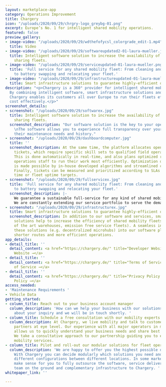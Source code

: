 ```yaml
---
layout: marketplace-app
category: Operations Improvement
title: Chargery
icon: "/uploads/2020/09/29/chrgry-logo_greybg-01.png"
excerpt: Europe’s No. 1 for intelligent shared mobility operations.
featured: false
preview_gallery:
- image-video: "/uploads/2020/09/29/wdthefofycsl_colorgrade_edit-1.mp4"
  title: Video
- image-video: "/uploads/2020/09/29/softwareupdated2-01-laura-mueller.jpg"
  title: Intelligent software solution to increase the availability of vehicles in
    sharing fleets.
- image-video: "/uploads/2020/09/29/serviceupdated-01-laura-mueller.png"
  title: 'Full service for any shared mobility fleet: From cleaning and recharging
    to battery swapping and relocating your fleet.'
- image-video: "/uploads/2020/09/29/infrastructureupdated-01-laura-mueller.png"
  title: Smart infrastructure solutions to guarantee highly-efficient operations.
description: "<p>Chargery is a 360° provider for intelligent shared mobility operations.
  By combining intelligent software, smart infrastructure solutions and services,
  Chargery enables its customers all over Europe to run their fleets efficiently and
  cost effectively.</p>"
screenshot_details:
- screenshot: "/uploads/2020/09/29/softwarex.jpg"
  title: Intelligent software solution to increase the availability of vehicles in
    sharing fleets.
  screenshot_description: "Our software solution is the key to your operational excellence.
    \nThe software allows you to experience full transparency over your vehicles and
    their maintenance needs and history."
- screenshot: "/uploads/2020/09/29/dashboardcomputer.jpg"
  title: ''
  screenshot_description: At the same time, the platform allocates open maintenance
    tickets, which require specific skill sets to qualified field operations staff.
    This is done automatically in real-time, and also plans optimized routes for field
    operations staff to run their work most efficiently. Optimization of operations
    is made possible by in-house developed algorithms and streamlined computer efficiency.
    Finally, tickets can be measured and prioritized according to SLAs such as reaction
    time or fleet uptime targets.
- screenshot: "/uploads/2020/09/29/fullservicex.jpg"
  title: 'Full service for any shared mobility fleet: From cleaning and recharging
    to battery swapping and relocating your fleet.'
  screenshot_description: |-
    We guarantee a sustainable full-service for any kind of shared mobility provider all over Europe with our own highly-motivated service team.
    We are constantly extending our service portfolio to serve the demands of our customers.
- screenshot: "/uploads/2020/09/29/infrastructurex.jpg"
  title: Smart infrastructure solutions to guarantee highly-efficient operations.
  screenshot_description: In addition to our software and services, smart infrastructure
    solutions help to increase the efficiency of shared mobility fleets (e.g. state
    of the art warehouses, emission free service fleets). A seamless integration of
    these solutions (e.g. decentralized microhubs) into our software platform guarantees
    shorter routes and more efficient operations.
app_details:
- detail_title: ''
  detail_content: <a href="https://chargery.de/" title="Developer Website →">Developer
    Website →</a>
- detail_title: ''
  detail_content: <a href="https://chargery.de/" title="Terms of Service →">Terms
    of Service →</a>
- detail_title: ''
  detail_content: <a href="https://chargery.de/" title="Privacy Policy →">Privacy
    Policy →</a>
access_needed:
- 'Maintenance Requirements '
- Vehicle Data
getting_started:
- column_title: Reach out to your business account manager
  column_description: 'How can we help your business with our solutions? tell us everything
    about your inquiry and we will be in touch shortly. '
- column_title: Schedule a free consultation with our mobility experts
  column_description: At Chargery, we live mobility and talk to customers or potential
    partners at eye level. Our experience with all major operators in many countries
    allows us to quickly understand your business needs and share best practices.
    We take a consultative approach to our partnership guiding you to enable sustainable
    mobility services.
- column_title: Pilot and roll-out our modular solutions for fleet operations
  column_description: 'We are happy to offer you the highest possible degree of flexibility.
    With Chargery you can decide modularly which solutions you need and even choose
    different configurations between different locations. In some markets, it may
    make sense for you to fully outsource the software, service delivery by our own
    team on the ground and complementary infrastructure to Chargery. '
whitepaper_link: ''

---
```

